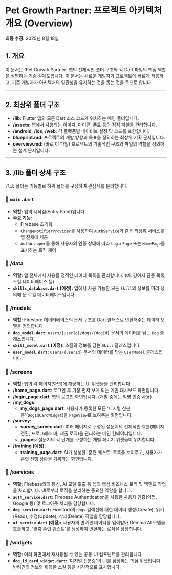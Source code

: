 # Pet Growth Partner: 프로젝트 아키텍처 개요 (Overview)

**최종 수정:** 2025년 8월 18일

## 1. 개요

이 문서는 'Pet Growth Partner' 앱의 전체적인 폴더 구조와 각 Dart 파일의 핵심 역할을 설명하는 기술 설계도입니다. 이 문서는 새로운 개발자가 프로젝트에 빠르게 적응하고, 기존 개발자가 아키텍처의 일관성을 유지하는 것을 돕는 것을 목표로 합니다.

---

## 2. 최상위 폴더 구조

- **/lib**: Flutter 앱의 모든 Dart 소스 코드가 위치하는 메인 폴더입니다.
- **/assets**: 앱에서 사용되는 이미지, 아이콘, 폰트 등의 정적 파일을 관리합니다.
- **/android**, **/ios**, **/web**: 각 플랫폼별 네이티브 설정 및 코드를 포함합니다.
- **blueprint.md**: 프로젝트의 개발 방향과 목표를 정의하는 최상위 기획 문서입니다.
- **overview.md**: (바로 이 파일) 프로젝트의 기술적인 구조와 파일의 역할을 정의하는 설계 문서입니다.

---

## 3. /lib 폴더 상세 구조

`/lib` 폴더는 기능별로 하위 폴더를 구성하여 관심사를 분리합니다.

### 📂 `main.dart`

- **역할:** 앱의 시작점(Entry Point)입니다.
- **주요 기능:**
    - Firebase 초기화
    - `ChangeNotifierProvider`를 사용하여 `AuthService`와 같은 최상위 서비스를 앱 전체에 제공
    - `AuthWrapper`를 통해 사용자의 인증 상태에 따라 `LoginPage` 또는 `HomePage`를 표시하는 로직 제어

### 📂 /data

- **역할:** 앱 전체에서 사용될 정적인 데이터 목록을 관리합니다. (예: 강아지 품종 목록, 스킬 데이터베이스 등)
- **`skills_database.dart` (예정):** 앱에서 사용 가능한 모든 `Skill`의 정보를 미리 정의해 둔 로컬 데이터베이스입니다.

### 📂 /models

- **역할:** Firestore 데이터베이스의 문서 구조를 Dart 클래스로 변환해주는 데이터 모델을 정의합니다.
- **`dog_model.dart`:** `users/{userId}/dogs/{dogId}` 문서의 데이터를 담는 `Dog` 클래스입니다.
- **`skill_model.dart` (예정):** 스킬의 정보를 담는 `Skill` 클래스입니다.
- **`user_model.dart`:** `users/{userId}` 문서의 데이터를 담는 `UserModel` 클래스입니다.

### 📂 /screens

- **역할:** 앱의 각 페이지(화면)에 해당하는 UI 위젯들을 관리합니다.
- **/home_page.dart**: 로그인 후 가장 먼저 보게 되는 메인 대시보드 화면입니다.
- **/login_page.dart**: 앱의 로그인 화면입니다. (개발 중에는 익명 인증 사용)
- **/my_dogs**:
    - **my_dogs_page.dart**: 사용자가 등록한 모든 '디지털 신분증'(`DogIdCardWidget`)을 `PageView`로 보여주는 화면입니다.
- **/survey**:
    - **survey_screen.dart**: 여러 페이지로 구성된 설문지의 전체적인 흐름(페이지 전환, 프로그레스 바, 제출 로직)을 관리하는 메인 컨테이너입니다.
    - **/pages**: 설문지의 각 단계를 구성하는 개별 페이지 위젯들이 위치합니다.
- **/training (예정)**:
    - **training_page.dart**: AI가 생성한 '훈련 퀘스트' 목록을 보여주고, 사용자가 훈련 진행 상황을 기록하는 화면입니다.

### 📂 /services

- **역할:** Firebase와의 통신, AI 모델 호출 등 앱의 핵심 비즈니스 로직 및 백엔드 작업을 처리합니다. UI로부터 로직을 분리하는 중요한 역할을 합니다.
- **`auth_service.dart`:** Firebase Authentication을 사용한 사용자 인증(익명, Google 등) 및 로그아웃 처리를 담당합니다.
- **`dog_service.dart`:** Firestore의 `dogs` 컬렉션에 대한 데이터 생성(Create), 읽기(Read), 수정(Update), 삭제(Delete) 작업을 담당합니다.
- **`ai_service.dart` (예정):** 사용자의 반려견 데이터를 입력받아 Gemma AI 모델을 호출하고, '맞춤 훈련 퀘스트'를 생성하여 반환하는 로직을 담당합니다.

### 📂 /widgets

- **역할:** 여러 화면에서 재사용될 수 있는 공통 UI 컴포넌트를 관리합니다.
- **`dog_id_card_widget.dart`:** '디지털 신분증'의 UI를 담당하는 핵심 위젯입니다. 반려견의 정보와 획득한 스킬 등을 시각적으로 표시합니다.
